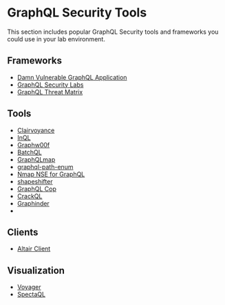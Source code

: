# GraphQL Security Tools
This section includes popular GraphQL Security tools and frameworks you could use in your lab environment.

## Frameworks
- [Damn Vulnerable GraphQL Application](https://github.com/dolevf/Damn-Vulnerable-GraphQL-Application/)
- [GraphQL Security Labs](https://github.com/david3107/graphql-security-labs)
- [GraphQL Threat Matrix](https://github.com/nicholasaleks/graphql-threat-matrix/)

## Tools
- [Clairvoyance](https://github.com/nikitastupin/clairvoyance)
- [InQL](https://github.com/doyensec/inql)
- [Graphw00f](https://github.com/dolevf/graphw00f)
- [BatchQL](https://github.com/assetnote/batchql)
- [GraphQLmap](https://github.com/swisskyrepo/GraphQLmap)
- [graphql-path-enum](https://gitlab.com/dee-see/graphql-path-enum)
- [Nmap NSE for GraphQL](https://github.com/dolevf/nmap-graphql-introspection-nse/tree/master)
- [shapeshifter](https://github.com/szski/shapeshifter)
- [GraphQL Cop](https://github.com/dolevf/graphql-cop)
- [CrackQL](https://github.com/nicholasaleks/crackQL)
- [Graphinder](https://github.com/Escape-Technologies/graphinder/)
- 

## Clients
- [Altair Client](https://altair.sirmuel.design/)

## Visualization
- [Voyager](https://ivangoncharov.github.io/graphql-voyager/)
- [SpectaQL](https://github.com/anvilco/spectaql)
